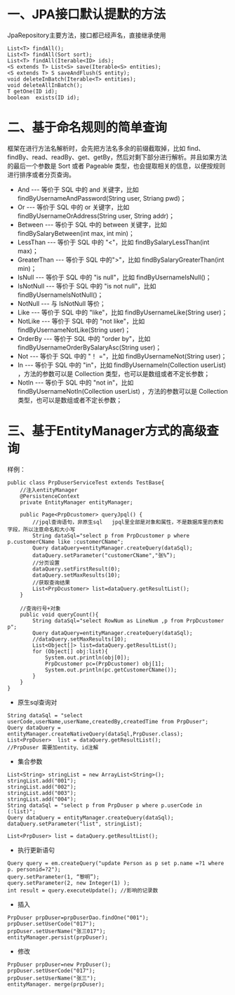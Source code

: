 # 一、JPA接口默认提默的方法
JpaRepository主要方法，接口都已经声名，直接继承使用
```
List<T> findAll();
List<T> findAll(Sort sort);    
List<T> findAll(Iterable<ID> ids);
<S extends T> List<S> save(Iterable<S> entities);
<S extends T> S saveAndFlush(S entity);
void deleteInBatch(Iterable<T> entities);
void deleteAllInBatch();
T getOne(ID id);  
boolean  exists(ID id);
```
# 二、基于命名规则的简单查询
框架在进行方法名解析时，会先把方法名多余的前缀截取掉，比如 find、findBy、read、readBy、get、getBy，然后对剩下部分进行解析。并且如果方法的最后一个参数是 Sort 或者 Pageable 类型，也会提取相关的信息，以便按规则进行排序或者分页查询。
- And --- 等价于 SQL 中的 and 关键字，比如 findByUsernameAndPassword(String user, Striang pwd)；
- Or --- 等价于 SQL 中的 or 关键字，比如 findByUsernameOrAddress(String user, String addr)；
- Between --- 等价于 SQL 中的 between 关键字，比如 findBySalaryBetween(int max, int min)；
- LessThan --- 等价于 SQL 中的 "<"，比如 findBySalaryLessThan(int max)；
- GreaterThan --- 等价于 SQL 中的">"，比如 findBySalaryGreaterThan(int min)；
- IsNull --- 等价于 SQL 中的 "is null"，比如 findByUsernameIsNull()；
- IsNotNull --- 等价于 SQL 中的 "is not null"，比如 findByUsernameIsNotNull()；
- NotNull --- 与 IsNotNull 等价；
- Like --- 等价于 SQL 中的 "like"，比如 findByUsernameLike(String user)；
- NotLike --- 等价于 SQL 中的 "not like"，比如 findByUsernameNotLike(String user)；
- OrderBy --- 等价于 SQL 中的 "order by"，比如 findByUsernameOrderBySalaryAsc(String user)；
- Not --- 等价于 SQL 中的 "！ ="，比如 findByUsernameNot(String user)；
- In --- 等价于 SQL 中的 "in"，比如 findByUsernameIn(Collection<String> userList) ，方法的参数可以是 Collection 类型，也可以是数组或者不定长参数；
- NotIn --- 等价于 SQL 中的 "not in"，比如 findByUsernameNotIn(Collection<String> userList) ，方法的参数可以是 Collection 类型，也可以是数组或者不定长参数；



# 三、基于EntityManager方式的高级查询
样例：
```
public class PrpDuserServiceTest extends TestBase{
    //注入entityManager
    @PersistenceContext
    private EntityManager entityManager;

    public Page<PrpDcustomer> queryJpql() {
        //jpql查询语句，非原生sql   jpql里全部是对象和属性，不是数据库里的表和字段，所以注意命名和大小写
        String dataSql="select p from PrpDcustomer p where p.customerCName like :customerCName";
        Query dataQuery=entityManager.createQuery(dataSql);
        dataQuery.setParameter("customerCName","张%”);
        //分页设置
        dataQuery.setFirstResult(0);
        dataQuery.setMaxResults(10);
        //获取查询结果
        List<PrpDcustomer> list=dataQuery.getResultList();
    }

    //查询行号+对象
    public void queryCount(){
        String dataSql="select RowNum as LineNum ,p from PrpDcustomer p";
        Query dataQuery=entityManager.createQuery(dataSql);
        //dataQuery.setMaxResults(10);
        List<Object[]> list=dataQuery.getResultList();
        for (Object[] obj:list){
            System.out.println(obj[0]);
            PrpDcustomer pc=(PrpDcustomer) obj[1];
            System.out.println(pc.getCustomerCName());
        }
    }
}
```

- 原生sql查询对
```
String dataSql = "select userCode,userName,userName,createdBy,createdTime from PrpDuser";
Query dataQuery = entityManager.createNativeQuery(dataSql,PrpDuser.class);
List<PrpDuser>  list = dataQuery.getResultList();
//PrpDuser 需要加entity、id注解 
```

- 集合参数
```
List<String> stringList = new ArrayList<String>();
stringList.add("001");
stringList.add("002");
stringList.add("003");
stringList.add("004");
String dataSql = "select p from PrpDuser p where p.userCode in (:list)";
Query dataQuery = entityManager.createQuery(dataSql);
dataQuery.setParameter("list", stringList);

List<PrpDuser> list = dataQuery.getResultList();
```

- 执行更新语句
```
Query query = em.createQuery("update Person as p set p.name =?1 where p. personid=?2");
query.setParameter(1, “黎明”);
query.setParameter(2, new Integer(1) );
int result = query.executeUpdate(); //影响的记录数
```
- 插入
```
PrpDuser prpDuser=prpDuserDao.findOne("001");
prpDuser.setUserCode("017");
prpDuser.setUserName("张三017");
entityManager.persist(prpDuser);
```

- 修改
```
PrpDuser prpDuser=new PrpDuser();
prpDuser.setUserCode("017");
prpDuser.setUserName("张三");
entityManager. merge(prpDuser);
```